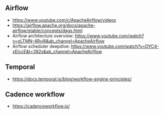 
## Airflow
* https://www.youtube.com/c/ApacheAirflow/videos
* https://airflow.apache.org/docs/apache-airflow/stable/concepts/dags.html
* Airflow architecture overview: https://www.youtube.com/watch?v=oLTMN-4Rvj8&ab_channel=ApacheAirflow
* Airflow scheduler deepdive: https://www.youtube.com/watch?v=DYC4-xElccE&t=382s&ab_channel=ApacheAirflow

## Temporal
* https://docs.temporal.io/blog/workflow-engine-principles/

## Cadence workflow
* https://cadenceworkflow.io/
